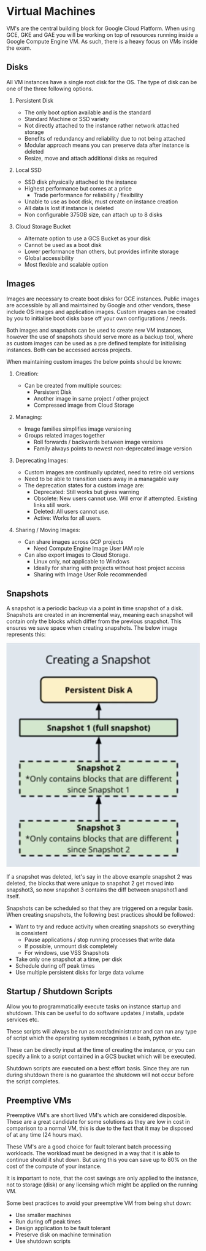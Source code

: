 # Virtual Machines

VM's are the central building block for Google Cloud Platform. When using GCE,
GKE and GAE you will be working on top of resources running inside a Google
Compute Engine VM. As such, there is a heavy focus on VMs inside the exam.

## Disks

All VM instances have a single root disk for the OS. The type of disk can be one 
of the three following options.

  1. Persistent Disk
      * The only boot option available and is the standard
      * Standard Machine or SSD variety
      * Not directly attached to the instance rather network attached storage
      * Benefits of redundancy and reliability due to not being attached
      * Modular approach means you can preserve data after instance is deleted
      * Resize, move and attach additional disks as required

  2. Local SSD
      * SSD disk physically attached to the instance
      * Highest performance but comes at a price
        * Trade performance for reliability / flexibility
      * Unable to use as boot disk, must create on instance creation
      * All data is lost if instance is deleted
      * Non configurable 375GB size, can attach up to 8 disks

  3. Cloud Storage Bucket
      * Alternate option to use a GCS Bucket as your disk
      * Cannot be used as a boot disk
      * Lower performance than others, but provides infinite storage
      * Global accessibility
      * Most flexible and scalable option

## Images

Images are necessary to create boot disks for GCE instances. Public images are 
accessible by all and maintained by Google and other vendors, these include
OS images and application images. Custom images can be created by you to 
initialise boot disks base off your own configurations / needs.

Both images and snapshots can be used to create new VM instances, however the 
use of snapshots should serve more as a backup tool, where as custom images can
be used as a pre defined template for initialising instances. Both can be 
accessed across projects.

When maintaining custom images the below points should be known:

  1. Creation:
      * Can be created from multiple sources:
        * Persistent Disk 
        * Another image in same project / other project
        * Compressed image from Cloud Storage

  2. Managing:
      * Image families simplifies image versioning 
      * Groups related images together
        * Roll forwards / backwards between image versions
        * Family always points to newest non-deprecated image version

  3. Deprecating Images:
      * Custom images are continually updated, need to retire old versions
      * Need to be able to transition users away in a managable way
      * The deprecation states for a custom image are:
        * Deprecated: Still works but gives warning
        * Obsolete: New users cannot use. Will error if attempted. Existing links still work.
        * Deleted: All users cannot use.
        * Active: Works for all users.

  4. Sharing / Moving Images:
      * Can share images across GCP projects 
        * Need Compute Engine Image User IAM role
      * Can also export images to Cloud Storage.
        * Linux only, not applicable to Windows
        * Ideally for sharing with projects without host project access
        * Sharing with Image User Role recommended

## Snapshots

A snapshot is a periodic backup via a point in time snapshot of a disk. Snapshots
are created in an incremental way, meaning each snapshot will contain only the 
blocks which differ from the previous snapshot. This ensures we save space when
creating snapshots. The below image represents this:

![snapshots](../cloud-architect/assets/009-snapshots.png)

If a snapshot was deleted, let's say in the above example snapshot 2 was deleted,
the blocks that were unique to snapshot 2 get moved into snapshot3, so now 
snapshot 3 contains the diff between snapshot1 and itself.

Snapshots can be scheduled so that they are triggered on a regular basis. When
creating snapshots, the following best practices should be followed:

* Want to try and reduce activity when creating snapshots so everything is consistent
  * Pause applications / stop running processes that write data
  * If possible, unmount disk completely
  * For windows, use VSS Snapshots
* Take only one snapshot at a time, per disk
* Schedule during off peak times
* Use multiple persistent disks for large data volume

## Startup / Shutdown Scripts

Allow you to programmatically execute tasks on instance startup and shutdown.
This can be useful to do software updates / installs, update services etc.

These scripts will always be run as root/administrator and can run any type of
script which the operating system recognises i.e bash, python etc.

These can be directly input at the time of creating the instance, or you can
specify a link to a script contained in a GCS bucket which will be executed.

Shutdown scripts are executed on a best effort basis. Since they are run during
shutdown there is no guarantee the shutdown will not occur before the script 
completes.

## Preemptive VMs

Preemptive VM's are short lived VM's which are considered disposible. These are
a great candidate for some solutions as they are low in cost in comparison to a 
normal VM, this is due to the fact that it may be disposed of at any time (24 
hours max).

These VM's are a good choice for fault tolerant batch processing workloads. The 
workload must be designed in a way that it is able to continue should it shut
down. But using this you can save up to 80% on the cost of the compute of your 
instance.

It is important to note, that the cost savings are only applied to the instance,
not to storage (disk) or any licensing which might be applied on the running VM.

Some best practices to avoid your preemptive VM from being shut down:
* Use smaller machines
* Run during off peak times
* Design application to be fault tolerant
* Preserve disk on machine termination
* Use shutdown scripts
